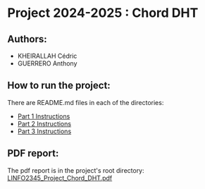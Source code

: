 # Project 2024-2025 : Chord DHT

## Authors:
- KHEIRALLAH Cédric
- GUERRERO Anthony

## How to run the project:
There are README.md files in each of the directories: 
- [Part 1 Instructions](part1/README.md)
- [Part 2 Instructions](part2/README.md) 
- [Part 3 Instructions](part3/README.md)

## PDF report:
The pdf report is in the project's root directory: [LINFO2345_Project_Chord_DHT.pdf](LINFO2345_Project_Chord_DHT.pdf)